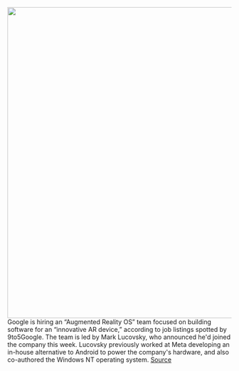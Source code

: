 <img src='https://cdn.vox-cdn.com/thumbor/Ic3m4YfmcUSZI6bjb8zwt0BqcN4=/0x0:2040x1360/1200x800/filters:focal(857x517:1183x843)/cdn.vox-cdn.com/uploads/chorus_image/image/70268423/acastro_180508_1777_google_IO_0002.0.jpg' width='700px' /><br/>
Google is hiring an “Augmented Reality OS” team focused on building software for an “innovative AR device,” according to job listings spotted by 9to5Google. The team is led by Mark Lucovsky, who announced he'd joined the company this week. Lucovsky previously worked at Meta developing an in-house alternative to Android to power the company's hardware, and also co-authored the Windows NT operating system.
<a href='https://www.theverge.com/2021/12/14/22833801/google-augmented-reality-operating-system-ar-os-team-mark-lucovsky'> Source <a/>